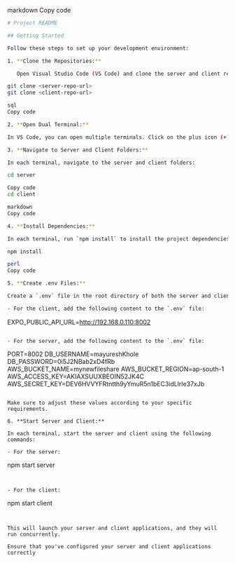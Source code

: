 
markdown
Copy code
```bash
# Project README

## Getting Started

Follow these steps to set up your development environment:

1. **Clone the Repositories:**

   Open Visual Studio Code (VS Code) and clone the server and client repositories using Git:

git clone <server-repo-url>
git clone <client-repo-url>

sql
Copy code

2. **Open Dual Terminal:**

In VS Code, you can open multiple terminals. Click on the plus icon (+) in the integrated terminal panel to open a new terminal. This way, you can have one terminal for the server and another for the client.

3. **Navigate to Server and Client Folders:**

In each terminal, navigate to the server and client folders:

cd server

Copy code
cd client

markdown
Copy code

4. **Install Dependencies:**

In each terminal, run `npm install` to install the project dependencies for both the server and client:

npm install

perl
Copy code

5. **Create .env Files:**

Create a `.env` file in the root directory of both the server and client folders. You can use VS Code or a text editor to create these files.

- For the client, add the following content to the `.env` file:

  ```
  EXPO_PUBLIC_API_URL=http://192.168.0.110:8002
  ```

- For the server, add the following content to the `.env` file:

  ```
  PORT=8002
  DB_USERNAME=mayureshKhole
  DB_PASSWORD=0i5J2NBab2xD4fRb
  AWS_BUCKET_NAME=mynewfileshare
  AWS_BUCKET_REGION=ap-south-1
  AWS_ACCESS_KEY=AKIAXSUUXBEOIN52JK4C
  AWS_SECRET_KEY=DEV6HVVYFRtntth9yYmuR5n1bEC3idLlrIe37xJb
  ```

Make sure to adjust these values according to your specific requirements.

6. **Start Server and Client:**

In each terminal, start the server and client using the following commands:

- For the server:

  ```
  npm start server
  ```
  

- For the client:

  ```
  npm start client
  ```
  

This will launch your server and client applications, and they will run concurrently.

Ensure that you've configured your server and client applications correctly 
